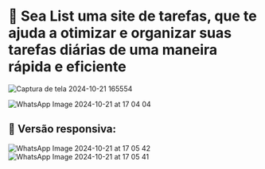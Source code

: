 # 🌊 Sea List uma site de tarefas, que te ajuda a otimizar e organizar suas tarefas diárias de uma maneira rápida e eficiente 
 
 ![Captura de tela 2024-10-21 165554](https://github.com/user-attachments/assets/e0588b03-a411-4203-90b0-ad956d80be9c)
 <br>
 
![WhatsApp Image 2024-10-21 at 17 04 04](https://github.com/user-attachments/assets/f7148c0e-8f14-4d54-b25c-f818351a7574)

## 📱 Versão responsiva:

![WhatsApp Image 2024-10-21 at 17 05 42](https://github.com/user-attachments/assets/104ead9b-a42a-4f96-ba95-e44aaf334621)
![WhatsApp Image 2024-10-21 at 17 05 41](https://github.com/user-attachments/assets/dadb7397-02f8-4326-bac0-2a11837db46e)
